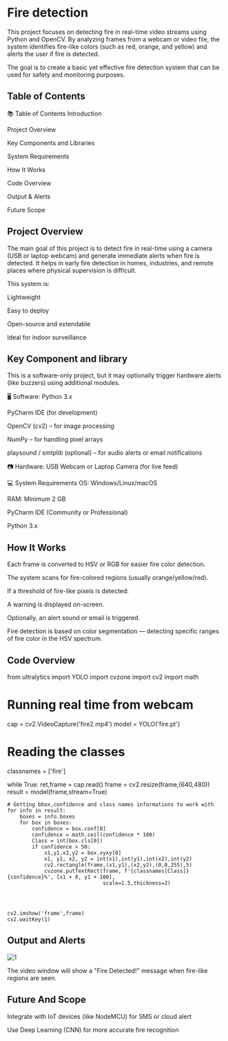 
# Fire detection

This project focuses on detecting fire in real-time video streams using Python and OpenCV. By analyzing frames from a webcam or video file, the system identifies fire-like colors (such as red, orange, and yellow) and alerts the user if fire is detected.

The goal is to create a basic yet effective fire detection system that can be used for safety and monitoring purposes.


## Table of Contents
📚 Table of Contents
Introduction

Project Overview

Key Components and Libraries

System Requirements

How It Works

Code Overview

Output & Alerts

Future Scope


## Project Overview
The main goal of this project is to detect fire in real-time using a camera (USB or laptop webcam) and generate immediate alerts when fire is detected. It helps in early fire detection in homes, industries, and remote places where physical supervision is difficult.

This system is:

Lightweight

Easy to deploy

Open-source and extendable

Ideal for indoor surveillance




## Key Component and library
This is a software-only project, but it may optionally trigger hardware alerts (like buzzers) using additional modules.

🖥️ Software:
Python 3.x

PyCharm IDE (for development)

OpenCV (cv2) – for image processing

NumPy – for handling pixel arrays

playsound / smtplib (optional) – for audio alerts or email notifications

📷 Hardware:
USB Webcam or Laptop Camera (for live feed)

💻 System Requirements
OS: Windows/Linux/macOS

RAM: Minimum 2 GB

PyCharm IDE (Community or Professional)

Python 3.x



## How It Works
Each frame is converted to HSV or RGB for easier fire color detection.

The system scans for fire-colored regions (usually orange/yellow/red).

If a threshold of fire-like pixels is detected:

A warning is displayed on-screen.

Optionally, an alert sound or email is triggered.

Fire detection is based on color segmentation — detecting specific ranges of fire color in the HSV spectrum.


## Code Overview
from ultralytics import YOLO
import cvzone
import cv2
import math

# Running real time from webcam
cap = cv2.VideoCapture('fire2.mp4')
model = YOLO('fire.pt')


# Reading the classes
classnames = ['fire']

while True:
    ret,frame = cap.read()
    frame = cv2.resize(frame,(640,480))
    result = model(frame,stream=True)

    # Getting bbox,confidence and class names informations to work with
    for info in result:
        boxes = info.boxes
        for box in boxes:
            confidence = box.conf[0]
            confidence = math.ceil(confidence * 100)
            Class = int(box.cls[0])
            if confidence > 50:
                x1,y1,x2,y2 = box.xyxy[0]
                x1, y1, x2, y2 = int(x1),int(y1),int(x2),int(y2)
                cv2.rectangle(frame,(x1,y1),(x2,y2),(0,0,255),5)
                cvzone.putTextRect(frame, f'{classnames[Class]} {confidence}%', [x1 + 8, y1 + 100],
                                   scale=1.5,thickness=2)




    cv2.imshow('frame',frame)
    cv2.waitKey(1)
## Output and Alerts
![1](https://github.com/user-attachments/assets/a7a237c4-ac7f-4750-9ba1-22426475cd9e)

The video window will show a "Fire Detected!" message when fire-like regions are seen.


## Future And Scope
Integrate with IoT devices (like NodeMCU) for SMS or cloud alert

Use Deep Learning (CNN) for more accurate fire recognition



